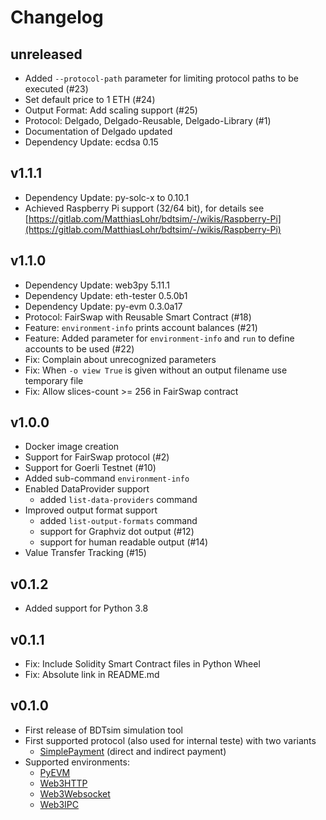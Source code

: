 # Changelog

## unreleased

  * Added `--protocol-path` parameter for limiting protocol paths to be executed (#23)
  * Set default price to 1 ETH (#24)
  * Output Format: Add scaling support (#25)
  * Protocol: Delgado, Delgado-Reusable, Delgado-Library (#1)
  * Documentation of Delgado updated
  * Dependency Update: ecdsa 0.15

## v1.1.1

  * Dependency Update: py-solc-x to 0.10.1
  * Achieved Raspberry Pi support (32/64 bit),
    for details see [https://gitlab.com/MatthiasLohr/bdtsim/-/wikis/Raspberry-Pi](https://gitlab.com/MatthiasLohr/bdtsim/-/wikis/Raspberry-Pi)

## v1.1.0

  * Dependency Update: web3py 5.11.1
  * Dependency Update: eth-tester 0.5.0b1
  * Dependency Update: py-evm 0.3.0a17
  * Protocol: FairSwap with Reusable Smart Contract (#18)
  * Feature: `environment-info` prints account balances (#21)
  * Feature: Added parameter for `environment-info` and `run` to define accounts to be used (#22)
  * Fix: Complain about unrecognized parameters
  * Fix: When `-o view True` is given without an output filename use temporary file
  * Fix: Allow slices-count >= 256 in FairSwap contract


## v1.0.0

  * Docker image creation
  * Support for FairSwap protocol (#2)
  * Support for Goerli Testnet (#10)
  * Added sub-command `environment-info`
  * Enabled DataProvider support
    * added `list-data-providers` command
  * Improved output format support
    * added `list-output-formats` command
    * support for Graphviz dot output (#12)
    * support for human readable output (#14)
  * Value Transfer Tracking (#15)


## v0.1.2

  * Added support for Python 3.8


## v0.1.1

  * Fix: Include Solidity Smart Contract files in Python Wheel
  * Fix: Absolute link in README.md


## v0.1.0

  * First release of BDTsim simulation tool
  * First supported protocol (also used for internal teste) with two variants
    * [SimplePayment](https://gitlab.mlohr.com/bdtsim/protocols/#simplepayment) (direct and indirect payment)
  * Supported environments:
    * [PyEVM](https://gitlab.mlohr.com/bdtsim/environments/#pyevm)
    * [Web3HTTP](https://gitlab.mlohr.com/bdtsim/environments/#web3http)
    * [Web3Websocket](https://gitlab.mlohr.com/bdtsim/environments/#web3socket)
    * [Web3IPC](https://gitlab.mlohr.com/bdtsim/environments/#web3ipc)
